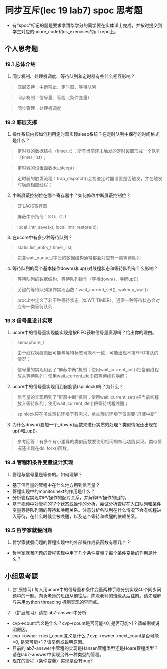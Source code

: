 # 同步互斥(lec 19 lab7) spoc 思考题


- 有"spoc"标记的题是要求拿清华学分的同学要在实体课上完成，并按时提交到学生对应的ucore_code和os_exercises的git repo上。

## 个人思考题

### 19.1 总体介绍

1. 同步机制、处理机调度、等待队列和定时器有些什么相互影响？

 > 底层支持：中断禁止、定时器、等待队列
 
 > 同步机制：信号量、管程（条件变量）

 > 同步管理：处理机调度

### 19.2 底层支撑

1. 操作系统内核如何利用定时器实现sleep系统？在定时队列中保存的时间格式是什么？

 > 定时器的数据结构（timer_t）：所有当前还未触发的定时设置形成一个队列（timer_list）；

 > 定时器的设置函数do_sleep()
 
 > 定时器的触发流程：trap_dispatch()会检查定时器设置是否触发，并在触发时唤醒相应线程；

2. 中断屏蔽控制位在哪个寄存器中？如何修改中断屏蔽控制位？

 > EFLAGS寄存器

 > 屏蔽中断指令：STI、CLI

 > local_intr_save(x); local_intr_restore(x);

3. 在ucore中有多少种等待队列？

 > static list_entry_t timer_list;

 > 包含wait_queue_t字段的数据结构通常都会对应有一类等待队列

4. 等待队列的两个基本操作down()和up()对线程状态和等待队列有什么影响？

 > 等待队列的数据结构、等待队列操作（等待down()、唤醒up()）

 > 关键的等待队列操作实现函数：wait_current_set(), wakeup_wait()

 > proc.h中定义了若干种等待状态（如WT_TIMER），通常一种等待状态会对应有一类等待队列

### 19.3 信号量设计实现

1. ucore中的信号量实现能实现是按FIFO获取信号量资源吗？给出你的理由。

 > semaphore_t

 > 由于线程唤醒原因可能与等待标志可能不一致，可能出现不按FIFO排队的情况；

 > 信号量的实现用到了“屏蔽中断”机制；使用wait_current_set()把当前线程放入等待队列；使用wait_current_del()把等待线程唤醒；

2. ucore中的信号量实现用到自旋锁(spinlock)吗？为什么？

 > 信号量的实现用到了“屏蔽中断”机制；使用wait_current_set()把当前线程放入等待队列；使用wait_current_del()把等待线程唤醒；

 > spinlock只在多处理机环境下有需求，单处理机环境下仅需要“屏蔽中断”；

3. 为什么down()要加一个_down()函数来进行实质的处理？类似情况还出现在up()和_up()。

> 参考回答：有多个有小差异的类似函数要使用相同的核心功能实现。类似情况还出现在do_fork()函数。

### 19.4 管程和条件变量设计实现

1. 管程与信号量是等价的。如何理解？
 - 基于信号量的管程中在什么地方用到信号量？
 - 管程实现中的monitor.next的作用是什么？
 - 分析管程实现中PV操作的配对关系，并解释PV操作的目的。
 - 基于视频中对管程的17个状态或操作的分析，尝试分析管程在入口队列和条件变量等待队列间的等待和唤醒关系。注意分析各队列在什么情况下会有线程进入等待，在什么时候会被唤醒，以及这个等待和唤醒的依赖关系。

### 19.5 哲学家就餐问题

1. 哲学家就餐问题的管程实现中的外部操作成员函数有哪几个？
 - 哲学家就餐问题的管程实现中用了几个条件变量？每个条件变量的作用是什么？
 
## 小组思考题

1. (扩展练习) 每人用ucore中的信号量和条件变量两种手段分别实现40个同步问题中的一题。向勇老师的班级从前往后，陈渝老师的班级从后往前。请先理解与采用python threading 机制实现的异同点。

2. （扩展练习）请在lab7-answer中分析
  -  cvp->count含义是什么？cvp->count是否可能<0, 是否可能>1？请举例或说明原因。
  -  cvp->owner->next_count含义是什么？cvp->owner->next_count是否可能<0, 是否可能>1？请举例或说明原因。
  -  目前的lab7-answer中管程的实现是Hansen管程类型还是Hoare管程类型？请在lab7-answer中实现另外一种类型的管程。
  -  现在的管程（条件变量）实现是否有bug?

